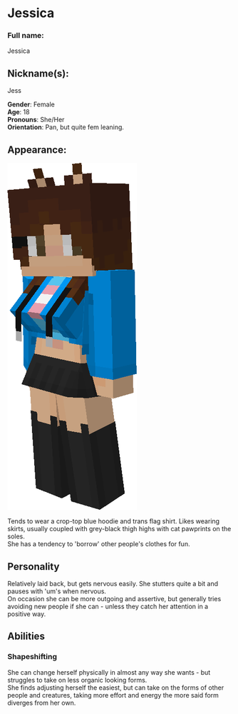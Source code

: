# Jessica
### Full name:
Jessica
## Nickname(s):
Jess

**Gender**: Female<br>
**Age**: 18<br>
**Pronouns**: She/Her<br>
**Orientation**: Pan, but quite fem leaning.

## Appearance:
![temp](https://github.com/soup587/Character-Profiles/blob/main/assets/jess/jesscraftpicture.png)

Tends to wear a crop-top blue hoodie and trans flag shirt. Likes wearing skirts, usually coupled with grey-black thigh highs with cat pawprints on the soles.<br>
She has a tendency to 'borrow' other people's clothes for fun.

## Personality
Relatively laid back, but gets nervous easily. She stutters quite a bit and pauses with 'um's when nervous.<br>
On occasion she can be more outgoing and assertive, but generally tries avoiding new people if she can - unless they catch her attention in a positive way.

## Abilities
### Shapeshifting
She can change herself physically in almost any way she wants - but struggles to take on less organic looking forms.<br>
She finds adjusting herself the easiest, but can take on the forms of other people and creatures, taking more effort and energy the more said form diverges from her own.
